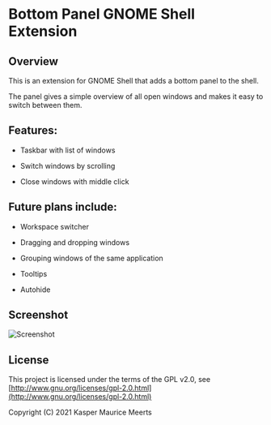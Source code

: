 Bottom Panel GNOME Shell Extension
===

Overview
---

This is an extension for GNOME Shell that adds a bottom panel to the shell.

The panel gives a simple overview of all open windows and makes it easy to switch
between them.

Features:
---

+ Taskbar with list of windows

+ Switch windows by scrolling

+ Close windows with middle click

Future plans include:
---

+ Workspace switcher

+ Dragging and dropping windows

+ Grouping windows of the same application

+ Tooltips

+ Autohide

Screenshot
---
![Screenshot](https://github.com/kmmeerts/BottomPanel/raw/master/screenshot.png)

License
---

This project is licensed under the terms of the GPL v2.0,
see [http://www.gnu.org/licenses/gpl-2.0.html](http://www.gnu.org/licenses/gpl-2.0.html)

Copyright (C) 2021 Kasper Maurice Meerts
